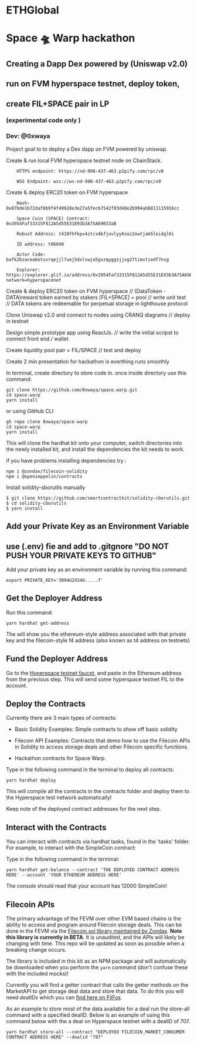# ETHGlobal 
# Space 🛸 Warp hackathon

## Creating a Dapp Dex powered by (Uniswap v2.0) 
## run on FVM hyperspace testnet, deploy token,
## create FIL+SPACE pair in LP


###  (experimental code only )

### Dev:  @0xwaya


Project goal to to deploy a Dex dapp on FVM powered by uniswap. 

Create & run local FVM hyperspace testnet node on ChainStack.

```
    HTTPS endpoint: https://nd-998-437-463.p2pify.com/rpc/v0

    WSS Endpoint: wss://ws-nd-998-437-463.p2pify.com/rpc/v0

 ```

Create  & deploy ERC20 token on FVM hyperspace

```
    Hash: 0x07bde1b72daf8b9f4f49928e3e27a5fecb7542f03d48e2b994ab8811115916cc

    Space Coin (SPACE) Contract: 0x3954Faf33315F812A5d55E31E93b3A75A69033aB

    Robust Address: t410fhfkpv4ztcx4bfjovlyy6soz2owtjam5leidgl6i

    ID address: t06049

    Actor Code: bafk2bzacea6etsvrqejjl7uej5dxlswja5gxzqyggsjjvg27timvtiedf7nsg

    Explorer: https://explorer.glif.io/address/0x3954Faf33315F812A5d55E31E93b3A75A69033aB/?network=hyperspacenet

```

        
Create & deploy ERC20 token on FVM hyperspace
        // (DataToken - DATA)reward token earned by stakers [FIL+SPACE] = pool
        // write unit test
        // DATA tokens are redeemable for perpetual storage in lighthouse protocol

Clone Uniswap v2.0 and connect to nodes using CRANQ diagrams
        // deploy in testnet

Design simple prototype app using ReactJs.
        // write the initial scripst to connect front end / wallet 

Create liquidity pool pair = FIL/SPACE
        // test and deploy

Create 2 min presentation for hackathon is everthing runs smoothly 

    



In terminal, create directory to store code in. once inside directory use this command:



```
git clone https://github.com/0xwaya/space.warp.git
cd space.warp
yarn install
```

or using GitHub CLI

```
gh repo clone 0xwaya/space-warp
cd space-warp
yarn install
```


This will clone the hardhat kit onto your computer, switch directories into the newly installed kit, and install the dependencies the kit needs to work.

if you have problems installing dependencies try :

```
npm i @zondax/filecoin-solidity
npm i @openzeppelin/contracts
```

Install solidity-sborutils manually

```
$ git clone https://github.com/smartcontractkit/solidity-cborutils.git
$ cd solidity-cborutils
$ yarn install

```


## Add your Private Key as an Environment Variable 

## use (.env) fie and add to .gitgnore "DO NOT PUSH YOUR PRIVATE KEYS TO GITHUB" 

Add your private key as an environment variable by running this command:

 ```
export PRIVATE_KEY='3094U2934U.....f'
```

## Get the Deployer Address

Run this command:
```
yarn hardhat get-address
```

The will show you the ethereum-style address associated with that private key and the filecoin-style f4 address (also known as t4 address on testnets)


## Fund the Deployer Address

Go to the [Hyperspace testnet faucet](https://hyperspace.yoga/#faucet), and paste in the Ethereum address from the previous step. This will send some hyperspace testnet FIL to the account.


## Deploy the Contracts

Currently there are 3 main types of contracts:

* Basic Solidity Examples: Simple contracts to show off basic solidity

* Filecoin API Examples: Contracts that demo how to use the Filecoin APIs in Solidity to access storage deals and other Filecoin specific functions.

* Hackathon contracts for Space Warp.


Type in the following command in the terminal to deploy all contracts:

 ```
yarn hardhat deploy
```

This will compile all the contracts in the contracts folder and deploy them to the Hyperspace test network automatically!

Keep note of the deployed contract addresses for the next step.

## Interact with the Contracts

You can interact with contracts via hardhat tasks, found in the 'tasks' folder. For example, to interact with the SimpleCoin contract:

Type in the following command in the terminal:

 ```
yarn hardhat get-balance --contract 'THE DEPLOYED CONTRACT ADDRESS HERE' --account 'YOUR ETHEREUM ADDRESS HERE'
```

The console should read that your account has 12000 SimpleCoin!

## Filecoin APIs

The primary advantage of the FEVM over other EVM based chains is the ability to access and program around Filecoin storage deals. This can be done in the FEVM via the [Filecoin.sol library maintained by Zondax](https://github.com/Zondax/filecoin-solidity). **Note this library is currently in BETA**. It is unaudited, and the APIs will likely be changing with time. This repo will be updated as soon as possible when a breaking change occurs.

The library is included in this kit as an NPM package and will automatically be downloaded when you perform the `yarn` command (don't confuse these with the included mocks)!

Currently you will find a getter contract that calls the getter methods on the MarketAPI to get storage deal data and store that data. To do this you will need *dealIDs* which you can [find here on FilFox](https://hyperspace.filfox.info/en/deal).

As an example to store most of the data available for a deal run the store-all command with a specified dealID. Below is an example of using this command below with the a deal on Hyperspace testnet with a dealID of 707.

```
yarn hardhat store-all --contract "DEPLOYED FILECOIN_MARKET_CONSUMER CONTRACT ADDRESS HERE" --dealid "707"
```
